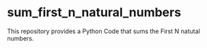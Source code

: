 # sum_first_n_natural_numbers
This repository provides a Python Code that sums the First N natutal numbers.
